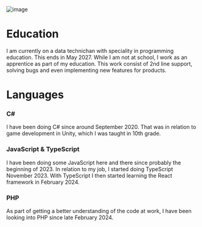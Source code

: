 ![image](https://media0.giphy.com/media/xTiIzJSKB4l7xTouE8/200.gif)

# Education
I am currently on a data technichan with speciality in programming education. 
This ends in May 2027. While I am not at school, I work as an apprentice as part of my education. 
This work consist of 2nd line support, solving bugs and even implementing new features for products. 

# Languages
### C#
I have been doing C# since around September 2020. 
That was in relation to game development in Unity, which I was taught in 10th grade.

### JavaScript & TypeScript
I have been doing some JavaScript here and there since probably the beginning of 2023.
In relation to my job, I started doing TypeScript November 2023. 
With TypeScript I then started learning the React framework in February 2024.

### PHP
As part of getting a better understanding of the code at work, I have been looking into PHP since late February 2024.
